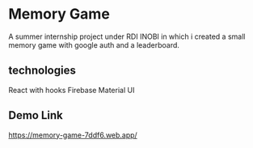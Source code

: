 # Memory Game
A summer internship project under RDI INOBI in which i created a small memory game with google auth and a leaderboard.
## technologies 
React with hooks
Firebase
Material UI
## Demo Link
https://memory-game-7ddf6.web.app/
